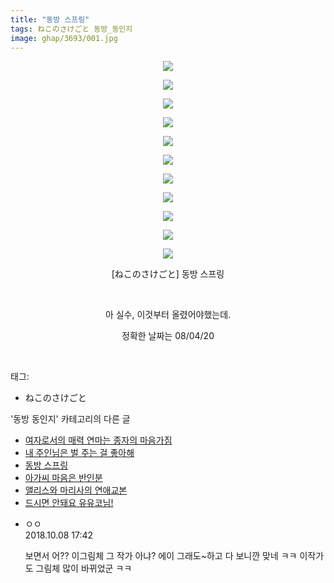 ```yaml
---
title: "동방 스프링"
tags: ねこのさけごと 동방_동인지
image: ghap/3693/001.jpg
---
```

<div class="article">
<p style="text-align: center; clear: none; float: none;"><img src="{{ site.nasurl }}/ghap/3693/001.jpg"/></p>
<p style="text-align: center; clear: none; float: none;"><img src="{{ site.nasurl }}/ghap/3693/002.jpg"/></p>
<p style="text-align: center; clear: none; float: none;"><img src="{{ site.nasurl }}/ghap/3693/003.jpg"/></p>
<p style="text-align: center; clear: none; float: none;"><img src="{{ site.nasurl }}/ghap/3693/004.jpg"/></p>
<p style="text-align: center; clear: none; float: none;"><img src="{{ site.nasurl }}/ghap/3693/005.jpg"/></p>
<p style="text-align: center; clear: none; float: none;"><img src="{{ site.nasurl }}/ghap/3693/006.jpg"/></p>
<p style="text-align: center; clear: none; float: none;"><img src="{{ site.nasurl }}/ghap/3693/007.jpg"/></p>
<p style="text-align: center; clear: none; float: none;"><img src="{{ site.nasurl }}/ghap/3693/008.jpg"/></p>
<p style="text-align: center; clear: none; float: none;"><img src="{{ site.nasurl }}/ghap/3693/009.jpg"/></p>
<p style="text-align: center; clear: none; float: none;"><img src="{{ site.nasurl }}/ghap/3693/010.jpg"/></p>
<p style="text-align: center; clear: none; float: none;"><img src="{{ site.nasurl }}/ghap/3693/011.jpg"/></p>
<p style="text-align: center; clear: none; float: none;">[ねこのさけごと] 동방 스프링</p>
<p style="text-align: center; clear: none; float: none;"><br/></p>
<p style="text-align: center; clear: none; float: none;">아 실수, 이것부터 올렸어야했는데.</p>
<p style="text-align: center; clear: none; float: none;">정확한 날짜는 08/04/20</p>
<p><br/></p>
</div><div class="tagTrail">
<p>태그: </p>
<ul>
<li>ねこのさけごと</li>
</ul>
</div><div class="another">
<p>'동방 동인지' 카테고리의 다른 글</p>
<ul>
<li><a href="/2017-09-13-ghap_3695">여자로서의 매력 연마는 종자의 마음가짐</a></li>
<li><a href="/2017-09-13-ghap_3694">내 주인님은 벌 주는 걸 좋아해</a></li>
<li><a href="/2017-09-13-ghap_3693">동방 스프링</a></li>
<li><a href="/2017-09-13-ghap_3692">아가씨 마음은 반인분</a></li>
<li><a href="/2017-09-13-ghap_3691">앨리스와 마리사의 연애교본</a></li>
<li><a href="/2017-09-13-ghap_3690">드시면 안돼요 유유코님!</a></li>
</ul>
</div><div class="cb_module cb_fluid">
<div class="cb_wrt cb_profile">
<div class="comment">
<ul>
<li class="cb_thumb_off" id="comment15348565">
<div class="cb_comment_area">
<div class="cb_info_area">
<div class="cb_section">
<span class="cb_nick_name">ㅇㅇ</span>
</div>
<div class="cb_section">
<span class="cb_date">2018.10.08 17:42 </span>
</div>
</div>
<div class="cb_dsc_comment">
<p class="cb_dsc">
											보면서 어?? 이그림체 그 작가 아냐? 에이 그래도~하고 다 보니깐 맞네 ㅋㅋ 이작가도 그림체 많이 바뀌었군 ㅋㅋ
										</p>
</div>
</div></li>
</ul>
</div>
</div><!-- commentList close -->
</div>